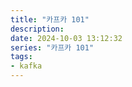 ```yaml
---
title: "카프카 101"
description:
date: 2024-10-03 13:12:32
series: "카프카 101"
tags:
- kafka
---
```


## 
